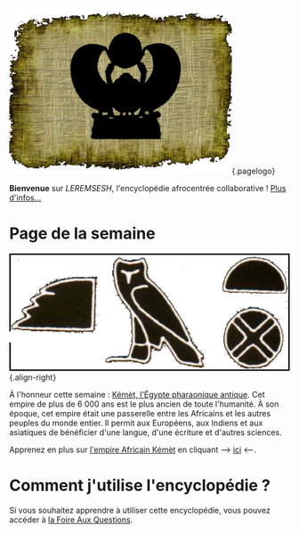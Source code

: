 <!-- TITLE: Page d'acceuil -->

![Logo Leremsesh Com](/uploads/logo/logo-leremsesh-com.png "Logo de LEREMSESH"){.pagelogo}

**Bienvenue** sur *LEREMSESH*, l'encyclopédie afrocentrée collaborative !
[Plus d'infos…](/leremsesh/presentation-de-leremsesh)

# Page de la semaine
![Kmt](/uploads/ecriture/kmt.png "Kmt"){.align-right}

À l'honneur cette semaine : [Kémèt, l'Égypte pharaonique antique](/geographie/empire/afrique/nord-est/kmt). Cet empire de plus de 6 000 ans est le plus ancien de toute l'humanité. À son époque, cet empire était une passerelle entre les Africains et les autres peuples du monde entier. Il permit aux Européens, aux Indiens et aux asiatiques de bénéficier d'une langue, d'une écriture et d'autres sciences.

Apprenez en plus sur [l'empire Africain Kémèt](/geographie/empire/afrique/nord-est/kmt) en cliquant --> [ici](/geographie/empire/afrique/nord-est/kmt) <--.

# Comment j'utilise l'encyclopédie ?
Si vous souhaitez apprendre à utiliser cette encyclopédie, vous pouvez accéder à [la Foire Aux Questions](/leremsesh/faq).
